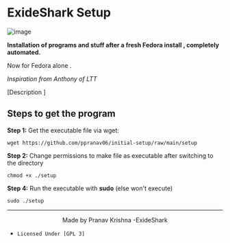 # ExideShark Setup 
![image](https://user-images.githubusercontent.com/93813737/172992710-a47f54a9-16f7-4839-8634-bd9570103282.png)



  **Installation  of programs and stuff after a fresh Fedora install , completely automated.**  

Now for Fedora alone . 

_Inspiration from Anthony of LTT_

[Description ]

## Steps to get the program

**Step 1:** Get the executable file via wget:

    wget https://github.com/ppranav06/initial-setup/raw/main/setup

**Step 2:** Change permissions to make file as executable after switching to the directory

    chmod +x ./setup

**Step 4:** Run the executable with **sudo** (else won't execute)

    sudo ./setup
    
    
    
   -----------
    
    
  <div align="center">
Made by Pranav Krishna -ExideShark 

</div>



- `` Licensed Under [GPL 3]  
``   
    
    
    
    
  
    
